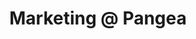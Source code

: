 ---
draft: false
name: "Heather Simpson"
title: "Marketing @ Pangea"
quote: "Looks like this is THE place to be. Glad I found out about this spot."
avatar: {
    src: "https://ca.slack-edge.com/T02EGRUMRM1-U05D5KLRKNX-g2b067eac9a5-512",
    alt: "Heather"
}
publishDate: "2022-11-09 15:39"
---